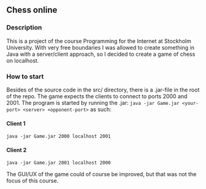 ## Chess online

### Description
This is a project of the course Programming for the Internet at Stockholm University. With very free boundaries I was allowed to create something in Java with a server/client approach, so I decided to create a game of chess on localhost.

### How to start
Besides of the source code in the src/ directory, there is a .jar-file in the root of the repo. The game expects the clients to connect to ports 2000 and 2001. The program is started by running the .jar: `java -jar Game.jar <your-port> <server> <opponent-port>` as such:

#### Client 1
`java -jar Game.jar 2000 localhost 2001`

#### Client 2
`java -jar Game.jar 2001 localhost 2000`

The GUI/UX of the game could of course be improved, but that was not the focus of this course.
